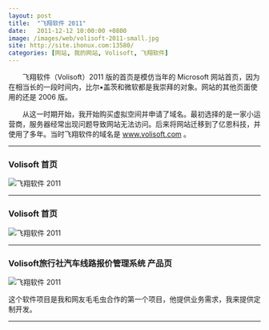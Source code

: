```yaml
---
layout: post
title:  "飞翔软件 2011"
date:   2011-12-12 10:00:00 +0800
image: /images/web/volisoft-2011-small.jpg
site: http://site.ihonux.com:13580/
categories: [网站, 我的网站, Volisoft, 飞翔软件]
---
```


　　飞翔软件（Volisoft）2011 版的首页是模仿当年的 Microsoft 网站首页，因为在相当长的一段时间内，比尔▪盖茨和微软都是我崇拜的对象。网站的其他页面使用的还是 2006 版。

　　从这一时期开始，我开始购买虚拟空间并申请了域名。最初选择的是一家小运营商，服务器经常出现问题导致网站无法访问。后来将网站迁移到了亿恩科技，并使用了多年。当时飞翔软件的域名是 www.volisoft.com 。

------

<h3>Volisoft 首页</h3>

![飞翔软件 2011]({{site.baseurl}}/images/web/飞翔软件2011-Volisoft-首页.png)

------

<h3>Volisoft 首页</h3>

![飞翔软件 2011]({{site.baseurl}}/images/web/飞翔软件2011-Volisoft-首页2.png)

------

<h3>Volisoft旅行社汽车线路报价管理系统 产品页</h3>

![飞翔软件 2011]({{site.baseurl}}/images/web/飞翔软件2011-旅行社汽车线路报价管理系统.png)

这个软件项目是我和网友毛毛虫合作的第一个项目，他提供业务需求，我来提供定制开发。

------